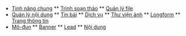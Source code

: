 * [Tính năng chung](#)
** [Trình soạn thảo](common/finder.md)
** [Quản lý file](common/finder.md)
* [Quản lý nội dung](#)
** [Tin bài](content/news.md)
** [Dịch vụ](content/service.md)
** [Thư viện ảnh](content/gallery.md)
** [Longform](content/longform.md)
** [Trang thông tin](content/information.md)
* [Mô-đun](#)
** [Banner](modules/banner.md)
** [Lead](modules/lead.md)
** [Nội dung](modules/content.md)
